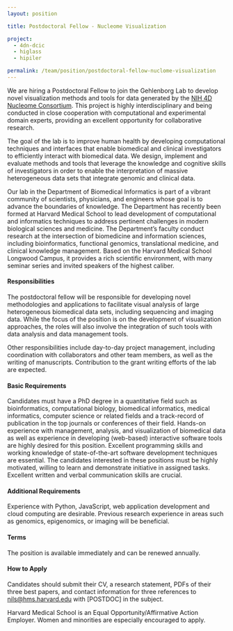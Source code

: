 ```yaml
---
layout: position

title: Postdoctoral Fellow - Nucleome Visualization

project:
  - 4dn-dcic
  - higlass
  - hipiler

permalink: /team/position/postdoctoral-fellow-nuclome-visualization
---
```

We are hiring a Postdoctoral Fellow to join the Gehlenborg Lab to develop novel visualization methods and tools for data generated by the [NIH 4D Nucleome Consortium](https://data.4dnucleome.org). This project is highly interdisciplinary and being conducted in close cooperation with computational and experimental domain experts, providing an excellent opportunity for collaborative research.

The goal of the lab is to improve human health by developing computational techniques and interfaces that enable biomedical and clinical investigators to efficiently interact with biomedical data. We design, implement and evaluate methods and tools that leverage the knowledge and cognitive skills of investigators in order to enable the interpretation of massive heterogeneous data sets that integrate genomic and clinical data.

Our lab in the Department of Biomedical Informatics is part of a vibrant community of scientists, physicians, and engineers whose goal is to advance the boundaries of knowledge. The Department has recently been formed at Harvard Medical School to lead development of computational and informatics techniques to address pertinent challenges in modern biological sciences and medicine. The Department’s faculty conduct research at the intersection of biomedicine and information sciences, including bioinformatics, functional genomics, translational medicine, and clinical knowledge management. Based on the Harvard Medical School Longwood Campus, it provides a rich scientific environment, with many seminar series and invited speakers of the highest caliber.

#### Responsibilities
The postdoctoral fellow will be responsible for developing novel methodologies and applications to facilitate visual analysis of large heterogeneous biomedical data sets, including sequencing and imaging data. While the focus of the position is on the development of visualization approaches, the roles will also involve the integration of such tools with data analysis and data management tools.

Other responsibilities include day-to-day project management, including coordination with collaborators and other team members, as well as the writing of manuscripts. Contribution to the grant writing efforts of the lab are expected.

#### Basic Requirements
Candidates must have a PhD degree in a quantitative field such as bioinformatics, computational biology, biomedical informatics, medical informatics, computer science or related fields and a track-record of publication in the top journals or conferences of their field. Hands-on experience with management, analysis, and visualization of biomedical data as well as experience in developing (web-based) interactive software tools are highly desired for this position. Excellent programming skills and working knowledge of state-of-the-art software development techniques are essential. The candidates interested in these positions must be highly motivated, willing to learn and demonstrate initiative in assigned tasks. Excellent written and verbal communication skills are crucial.

#### Additional Requirements
Experience with Python, JavaScript, web application development and cloud computing are desirable. Previous research experience in areas such as genomics, epigenomics, or imaging will be beneficial.

#### Terms
The position is available immediately and can be renewed annually.

#### How to Apply
Candidates should submit their CV, a research statement, PDFs of their three best papers, and contact information for three references to nils@hms.harvard.edu with [POSTDOC] in the subject.

Harvard Medical School is an Equal Opportunity/Affirmative Action Employer. Women and minorities are especially encouraged to apply.
